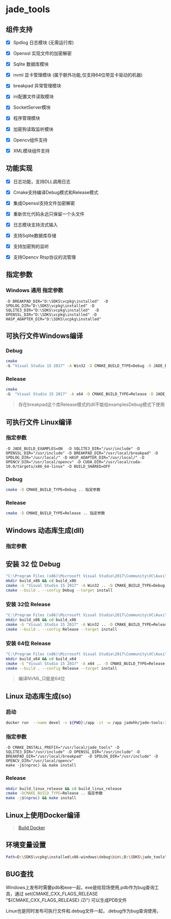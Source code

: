 # jade_tools

## 组件支持
- [x] Spdlog 日志模块 (无需运行库)
- [x] Openssl 实现文件的加密解密 
- [x] Sqlite 数据库模块
- [x] nvml 显卡管理模块 (属于额外功能,仅支持64位带显卡驱动的机器)
- [x] breakpad 异常管理模块
- [x] ini配置文件读取模块
- [x] SocketServer模块
- [x] 程序管理模块
- [x] 加密狗读取监听模块  
- [x] Opencv组件支持
- [x] XML模块组件支持


## 功能实现
- [x] 日志功能，支持DLL调用日志
- [x] Cmake支持编译Debug模式和Release模式
- [x] 集成Openssl支持文件加密解密
- [x] 重新优化代码永远只保留一个头文件
- [x] 日志模块支持流式输入
- [x] 支持Sqlite数据库存储
- [x] 支持加密狗的监听
- [x] 支持Opencv Rtsp协议的流管理


## 指定参数
### Windows 通用 指定参数
```text
-D BREAKPAD_DIR="D:\SDKS\vcpkg\installed"  -D SPDLOG_DIR="D:\SDKS\vcpkg\installed" -D SQLITE3_DIR="D:\SDKS\vcpkg\installed"  -D OPENSSL_DIR="D:\SDKS\vcpkg\installed" -D HASP_ADAPTER_DIR="D:\SDKS\vcpkg\installed"
```


## 可执行文件Windows编译
### Debug
```bash
cmake 
-G "Visual Studio 15 2017" -A Win32 -D CMAKE_BUILD_TYPE=Debug -D JADE_BUILD_EXAMPLES=ON  -D BUILD_SHARED=OFF  -D OPENCV_DIR="D:\SDKS\opencv-3.4.5"  
```

### Release
```bash
cmake 
-G  "Visual Studio 15 2017" -A x64 -D CMAKE_BUILD_TYPE=Release -D JADE_BUILD_EXAMPLES=ON  -D BUILD_SHARED=OFF -D OPENCV_DIR="D:\SDKS\opencv-cuda-4.11.2" -D CUDA_DIR="C:\Program Files\NVIDIA GPU Computing Toolkit\CUDA\v11.8"  
```

> 存在breakpad这个库Release模式的dll不能给examplesDebug模式下使用

## 可执行文件 Linux编译

### 指定参数

```text
-D JADE_BUILD_EXAMPLES=ON  -D SQLITE3_DIR="/usr/include" -D OPENSSL_DIR="/usr/include" -D BREAKPAD_DIR="/usr/local/breakpad" -D SPDLOG_DIR="/usr/local/" -D HASP_ADAPTER_DIR="/usr/local/" -D OPENCV_DIR="/usr/local/opencv" -D CUDA_DIR="/usr/local/cuda-10.0/targets/x86_64-linux" -D BUILD_SHARED=OFF 
```
### Debug

```bash
cmake -D CMAKE_BUILD_TYPE=Debug .. 指定参数
```

### Release
```bash
cmake -D CMAKE_BUILD_TYPE=Release .. 指定参数
```

## Windows 动态库生成(dll)

### 指定参数

## 安装 32 位 Debug
```bash
"C:\Program Files (x86)\Microsoft Visual Studio\2017\Community\VC\Auxiliary\Build\vcvars32.bat"
mkdir build_x86 && cd build_x86 
cmake -G "Visual Studio 15 2017" -A Win32 .. -D CMAKE_BUILD_TYPE=Debug -D CMAKE_INSTALL_PREFIX="D:\SDKS\jade_tools" -D OPENCV_DIR="D:\SDKS\opencv-3.4.5" 
cmake --build . --config Debug --target install 
```

### 安装 32位 Release
```bash
"C:\Program Files (x86)\Microsoft Visual Studio\2017\Community\VC\Auxiliary\Build\vcvars32.bat"
mkdir build_x86 && cd build_x86 
cmake -G "Visual Studio 15 2017" -A Win32 .. -D CMAKE_BUILD_TYPE=Release -D CMAKE_INSTALL_PREFIX="D:\SDKS\jade_tools" -D OPENCV_DIR="D:\SDKS\opencv-3.4.5"  
cmake --build . --config Release --target install 
```


### 安装 64位 Release

```bash
"C:\Program Files (x86)\Microsoft Visual Studio\2017\Community\VC\Auxiliary\Build\vcvars64.bat"
mkdir build_x64 && cd build_x64
cmake -G "Visual Studio 15 2017" -A x64 .. -D CMAKE_BUILD_TYPE=Release -D CMAKE_INSTALL_PREFIX="D:\SDKS\jade_tools" -D OPENCV_DIR="D:\SDKS\opencv-cuda-4.11.2" -D CUDA_DIR="C:\Program Files\NVIDIA GPU Computing Toolkit\CUDA\v11.8"   指定参数
cmake --build . --config Release --target install 
```
> 编译NVML,只能是64位



## Linux 动态库生成(so)

### 启动
```bash
docker run  --name devel -v ${PWD}:/app -it -w /app jadehh/jade-tools:1.0.3-opencv-4.3.0-cuda-10.0-cudnn7-devel-ubuntu18.04
```

### 指定参数
```text
-D CMAKE_INSTALL_PREFIX="/usr/local/jade_tools" -D SQLITE3_DIR="/usr/include" -D OPENSSL_DIR="/usr/include" -D BREAKPAD_DIR="/usr/local/breakpad"  -D SPDLOG_DIR="/usr/include" -D OPENCV_DIR="/usr/local/opencv"
make -j$(nproc) && make install 
```

### Release

```bash
mkdir build_linux_release && cd build_linux_release
cmake -DCMAKE_BUILD_TYPE=Release .. 指定参数
make -j$(nproc) && make install 
```


## Linux上使用Docker编译

> [Build Docker](.docker/devel/README.md)


## 环境变量设置
```bash
Path=D:\SDKS\vcpkg\installed\x86-windows\debug\bin\;D:\SDKS\jade_tools\x86-windows\debug\bin\;D:\SDKS\opencv-3.4.5\x86\x86\vc15\bin
```


## BUG查找

Windows上发布时需要pdb和exe一起，exe是给现场使用,pdb作为bug查询工具，通过 set(CMAKE_CXX_FLAGS_RELEASE "${CMAKE_CXX_FLAGS_RELEASE} /Zi") 可以生成PDB文件

Linux也是同时发布可执行文件和.debug文件一起，.debug作为bug查询使用，


